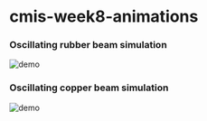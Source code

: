 # cmis-week8-animations
### Oscillating rubber beam simulation
![demo](traction_stop_rubber.gif)

### Oscillating copper beam simulation
![demo](traction_stop_copper.gif)
